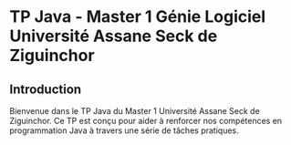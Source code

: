 # TP Java - Master 1 Génie Logiciel Université Assane Seck de Ziguinchor

## Introduction

Bienvenue dans le TP Java du Master 1 Université Assane Seck de Ziguinchor. Ce TP est conçu pour aider à renforcer nos compétences en programmation Java à travers une série de tâches pratiques. 
